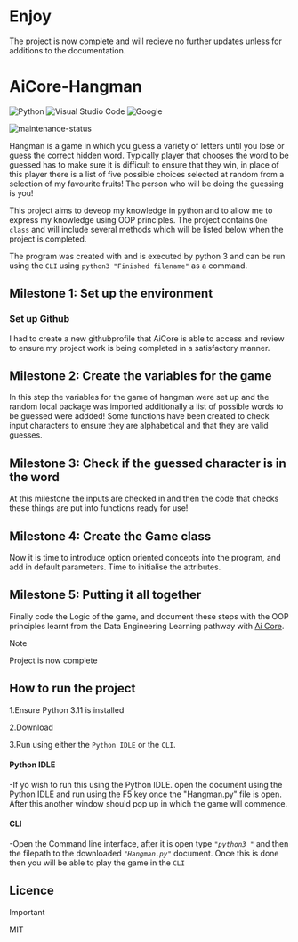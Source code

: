 # Enjoy
The project is now complete and will recieve no further updates unless for additions to the documentation.

# AiCore-Hangman

![Python](https://img.shields.io/badge/python-3670A0?style=for-the-badge&logo=python&logoColor=ffdd54) ![Visual Studio Code](https://img.shields.io/badge/Visual%20Studio%20Code-0078d7.svg?style=for-the-badge&logo=visual-studio-code&logoColor=white) ![Google](https://img.shields.io/badge/google-4285F4?style=for-the-badge&logo=google&logoColor=white)

![maintenance-status](https://img.shields.io/badge/maintenance-ended-red.svg)

Hangman is a game in which you guess a variety of letters until you lose or guess the correct hidden word. Typically player that chooses the word to be guessed has to make sure it is difficult to ensure that they win, in place of this player there is a list of five possible choices selected at random from a selection of my favourite fruits! The person who will be doing the guessing is you!

This project aims to deveop my knowledge in python and to allow me to express my knowledge using OOP principles. The project contains `One class` and will include several methods which will be listed below when the project is completed.

The program was created with and is executed by python 3 and can be run using the `CLI` using `python3 "Finished filename"` as a command.

## Milestone 1: Set up the environment 

### Set up Github
I had to create a new githubprofile that AiCore is able to access and review to ensure
my project work is being completed in a satisfactory manner.

## Milestone 2: Create the variables for the game  

In this step the variables for the game of hangman were set up and the random local package was imported additionally
a list of possible words to be guessed were addded!
Some functions have been created to check input characters to ensure they are alphabetical and that they are valid guesses. 

## Milestone 3: Check if the guessed character is in the word

At this milestone the inputs are checked in and then the code that checks these things are put into functions ready for use!

## Milestone 4: Create the Game class

Now it is time to introduce option oriented concepts into the program, and add in default parameters. Time to initialise the attributes.

## Milestone 5: Putting it all together

Finally code the Logic of the game, and document these steps with the OOP principles learnt from the Data Engineering Learning pathway with [Ai Core](https://www.theaicore.com/skills-bootcamp/landing). 

>[!NOTE]
>Project is now complete 

## How to run the project 
1.Ensure Python 3.11 is installed 

2.Download 

3.Run using either the `Python IDLE` or the `CLI`.  

#### Python IDLE
-If yo wish to run this using the Python IDLE. open the document using the Python IDLE and run using the F5 key once the "Hangman.py" file is open. After this another window should pop up in which the game will commence.

#### CLI 
-Open the Command line interface, after it is open type _`"python3 "`_ and then the filepath to the downloaded _`"Hangman.py"`_ document.
Once this is done then you will be able to play the game in the `CLI`

## Licence 
>[!IMPORTANT]
>MIT 

